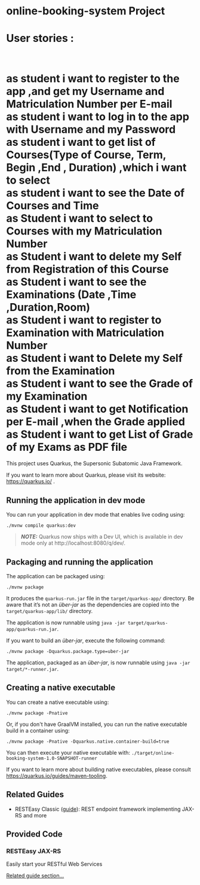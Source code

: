 # online-booking-system Project



User stories :<br>
==============================================================
<br>as student i want to register to the app ,and get my Username and Matriculation Number per E-mail
<br>as student i want to log in to the app with Username and my Password
<br>as student i want to get list of Courses(Type of Course, Term, Begin ,End , Duration) ,which i want to select
<br>as student i want to see the Date of Courses and Time
<br>as Student i want to select to Courses with my Matriculation Number
<br>as Student i want to delete my Self from Registration of this Course
<br>as Student i want to see the Examinations (Date ,Time ,Duration,Room)
<br>as Student i want to register to Examination with Matriculation Number
<br>as Student i want to Delete my Self from the Examination
<br>as Student i want to see the Grade of my Examination
<br>as Student i want to get Notification per E-mail ,when the Grade applied 
<br>as Student i want to get List of Grade of my Exams as PDF file
====================================================================
This project uses Quarkus, the Supersonic Subatomic Java Framework.

If you want to learn more about Quarkus, please visit its website: https://quarkus.io/ .

## Running the application in dev mode

You can run your application in dev mode that enables live coding using:

```shell script
./mvnw compile quarkus:dev
```

> **_NOTE:_**  Quarkus now ships with a Dev UI, which is available in dev mode only at http://localhost:8080/q/dev/.

## Packaging and running the application

The application can be packaged using:

```shell script
./mvnw package
```

It produces the `quarkus-run.jar` file in the `target/quarkus-app/` directory. Be aware that it’s not an _über-jar_ as
the dependencies are copied into the `target/quarkus-app/lib/` directory.

The application is now runnable using `java -jar target/quarkus-app/quarkus-run.jar`.

If you want to build an _über-jar_, execute the following command:

```shell script
./mvnw package -Dquarkus.package.type=uber-jar
```

The application, packaged as an _über-jar_, is now runnable using `java -jar target/*-runner.jar`.

## Creating a native executable

You can create a native executable using:

```shell script
./mvnw package -Pnative
```

Or, if you don't have GraalVM installed, you can run the native executable build in a container using:

```shell script
./mvnw package -Pnative -Dquarkus.native.container-build=true
```

You can then execute your native executable with: `./target/online-booking-system-1.0-SNAPSHOT-runner`

If you want to learn more about building native executables, please consult https://quarkus.io/guides/maven-tooling.

## Related Guides

- RESTEasy Classic ([guide](https://quarkus.io/guides/resteasy)): REST endpoint framework implementing JAX-RS and more

## Provided Code

### RESTEasy JAX-RS

Easily start your RESTful Web Services

[Related guide section...](https://quarkus.io/guides/getting-started#the-jax-rs-resources)
